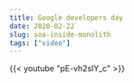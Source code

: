 ```yaml
---
title: Google developers day 
date: 2020-02-22
slug: soa-inside-monolith 
tags: ["video"]
---
```


{{< youtube "pE-vh2slY_c" >}}
